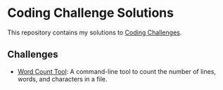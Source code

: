 # Coding Challenge Solutions

This repository contains my solutions to [Coding Challenges](https://codingchallenges.fyi/).

## Challenges

- [Word Count Tool](wctool/): A command-line tool to count the number of lines, words, and characters in a file.